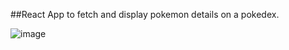 ##React App to fetch and display pokemon details on a pokedex.


![image](https://user-images.githubusercontent.com/43330221/116804864-e751d800-aae7-11eb-93e3-952d8fc3f0c7.png)
